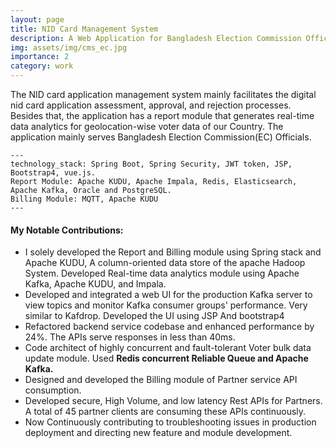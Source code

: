 ```yaml
---
layout: page
title: NID Card Management System
description: A Web Application for Bangladesh Election Commission Officials 
img: assets/img/cms_ec.jpg
importance: 2
category: work
---
```


The NID card application management system mainly facilitates the digital nid card application assessment, approval, and rejection processes. Besides that, the application has a report module that generates real-time data analytics for geolocation-wise voter data of our Country. The application mainly serves Bangladesh Election Commission(EC) Officials. 

    ---
    technology_stack: Spring Boot, Spring Security, JWT token, JSP, Bootstrap4, vue.js.
    Report Module: Apache KUDU, Apache Impala, Redis, Elasticsearch, Apache Kafka, Oracle and PostgreSQL.
    Billing Module: MQTT, Apache KUDU
    ---

<h4 class="post-title">My Notable Contributions:</h4>
<div class="row">
 <ul>
<li>I solely developed the Report and Billing module using Spring stack and Apache KUDU, A column-oriented data store of the apache Hadoop System. Developed Real-time data analytics module using Apache Kafka, Apache KUDU, and Impala.</li>
<li>Developed and integrated a web UI for the production Kafka server to view topics and monitor Kafka consumer groups' performance. Very similar to Kafdrop. Developed the UI using JSP And bootstrap4</li>
<li>Refactored backend service codebase and enhanced performance by 24%. The APIs serve responses in less than 40ms.</li>
<li>Code architect of highly concurrent and fault-tolerant Voter bulk data update module. Used <b>Redis concurrent Reliable Queue and Apache Kafka.</b></li>
<li>Designed and developed the Billing module of Partner service API consumption.</li>
<li>Developed secure, High Volume, and low latency Rest APIs for Partners. A total of 45 partner clients are consuming these APIs continuously.</li>
<li>Now Continuously contributing to troubleshooting issues in production deployment and directing new feature and module development.</li> 
</ul>
</div>

